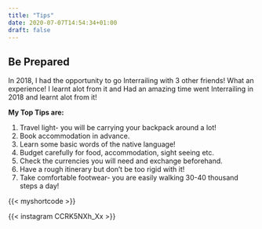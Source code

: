 ```yaml
---
title: "Tips"
date: 2020-07-07T14:54:34+01:00
draft: false
---
```

## Be Prepared

In 2018, I had the opportunity to go Interrailing with 3 other friends! What an experience! I learnt alot from it and Had an amazing time  went Interrailing in 2018 and learnt alot from it!

**My Top Tips are:**
1. Travel light- you will be carrying your backpack around a lot!
2. Book accommodation in advance.
1. Learn some basic words of the native language!
1. Budget carefully for food, accommodation, sight seeing etc. 
1. Check the currencies you will need and exchange beforehand.
1. Have a rough itinerary but don’t be too rigid with it!
1. Take comfortable footwear- you are easily walking 30-40 thousand steps a day!

{{< myshortcode >}} 

{{< instagram CCRK5NXh_Xx >}}
